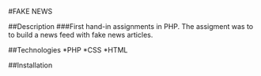 #FAKE NEWS

##Description 
###First hand-in assignments in PHP. The assigment was to to build a news feed with fake news articles.

##Technologies
*PHP
*CSS
*HTML

##Installation
